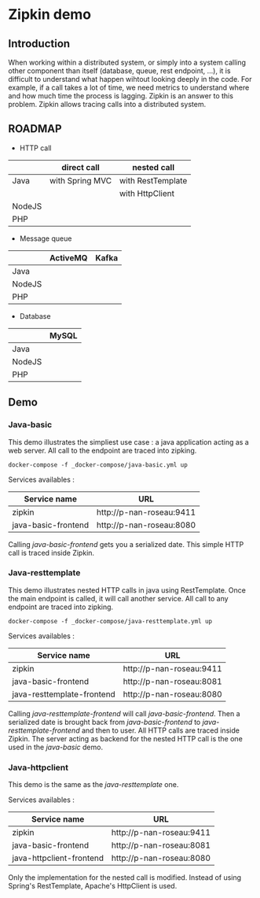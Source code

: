 # Zipkin demo

## Introduction

When working within a distributed system, or simply into a system calling other component than itself (database, queue, rest endpoint, ...), it is difficult to understand what happen wihtout looking deeply in the code.
For example, if a call takes a lot of time, we need metrics to understand where and how much time the process is lagging.
Zipkin is an answer to this problem.
Zipkin allows tracing calls into a distributed system.

## ROADMAP

- HTTP call

|        | direct call     | nested call       |
| ------ | --------------- | ----------------- |
| Java   | with Spring MVC | with RestTemplate |
|        |                 | with HttpClient   |
| NodeJS |                 |                   |
| PHP    |                 |                   |

- Message queue

|        | ActiveMQ | Kafka |
| ------ | -------- | ----- |
| Java   |          |       |
| NodeJS |          |       |
| PHP    |          |       |

- Database

|        | MySQL |
| ------ | ----- |
| Java   |       |
| NodeJS |       |
| PHP    |       |

## Demo

### Java-basic

This demo illustrates the simpliest use case : a java application acting as a web server.
All call to the endpoint are traced into zipking.

```shell
docker-compose -f _docker-compose/java-basic.yml up
```

Services availables :

| Service name        | URL                      |
| ------------------- | ------------------------ |
| zipkin              | http://p-nan-roseau:9411 |
| java-basic-frontend | http://p-nan-roseau:8080 |

Calling _java-basic-frontend_ gets you a serialized date.
This simple HTTP call is traced inside Zipkin.

### Java-resttemplate

This demo illustrates nested HTTP calls in java using RestTemplate.
Once the main endpoint is called, it will call another service.
All call to any endpoint are traced into zipking.

```shell
docker-compose -f _docker-compose/java-resttemplate.yml up
```

Services availables :

| Service name               | URL                      |
| -------------------------- | ------------------------ |
| zipkin                     | http://p-nan-roseau:9411 |
| java-basic-frontend        | http://p-nan-roseau:8081 |
| java-resttemplate-frontend | http://p-nan-roseau:8080 |

Calling _java-resttemplate-frontend_ will call _java-basic-frontend_.
Then a serialized date is brought back from _java-basic-frontend_ to _java-resttemplate-frontend_ and then to user.
All HTTP calls are traced inside Zipkin.
The server acting as backend for the nested HTTP call is the one used in the _java-basic_ demo.

### Java-httpclient

This demo is the same as the _java-resttemplate_ one.

Services availables :

| Service name             | URL                      |
| ------------------------ | ------------------------ |
| zipkin                   | http://p-nan-roseau:9411 |
| java-basic-frontend      | http://p-nan-roseau:8081 |
| java-httpclient-frontend | http://p-nan-roseau:8080 |

Only the implementation for the nested call is modified.
Instead of using Spring's RestTemplate, Apache's HttpClient is used.
